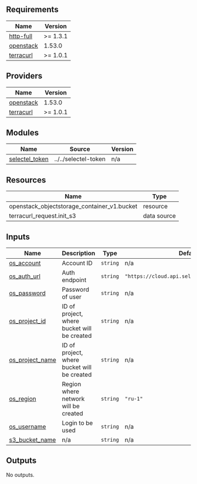 <!-- BEGIN_TF_DOCS -->
## Requirements

| Name | Version |
|------|---------|
| <a name="requirement_http-full"></a> [http-full](#requirement\_http-full) | >= 1.3.1 |
| <a name="requirement_openstack"></a> [openstack](#requirement\_openstack) | 1.53.0 |
| <a name="requirement_terracurl"></a> [terracurl](#requirement\_terracurl) | >= 1.0.1 |

## Providers

| Name | Version |
|------|---------|
| <a name="provider_openstack"></a> [openstack](#provider\_openstack) | 1.53.0 |
| <a name="provider_terracurl"></a> [terracurl](#provider\_terracurl) | >= 1.0.1 |

## Modules

| Name | Source | Version |
|------|--------|---------|
| <a name="module_selectel_token"></a> [selectel\_token](#module\_selectel\_token) | ../../selectel-token | n/a |

## Resources

| Name | Type |
|------|------|
| openstack_objectstorage_container_v1.bucket | resource |
| terracurl_request.init_s3 | data source |

## Inputs

| Name | Description | Type | Default | Required |
|------|-------------|------|---------|:--------:|
| <a name="input_os_account"></a> [os\_account](#input\_os\_account) | Account ID | `string` | n/a | yes |
| <a name="input_os_auth_url"></a> [os\_auth\_url](#input\_os\_auth\_url) | Auth endpoint | `string` | `"https://cloud.api.selcloud.ru/identity/v3"` | no |
| <a name="input_os_password"></a> [os\_password](#input\_os\_password) | Password of user | `string` | n/a | yes |
| <a name="input_os_project_id"></a> [os\_project\_id](#input\_os\_project\_id) | ID of project, where bucket will be created | `string` | n/a | yes |
| <a name="input_os_project_name"></a> [os\_project\_name](#input\_os\_project\_name) | ID of project, where bucket will be created | `string` | n/a | yes |
| <a name="input_os_region"></a> [os\_region](#input\_os\_region) | Region where network will be created | `string` | `"ru-1"` | no |
| <a name="input_os_username"></a> [os\_username](#input\_os\_username) | Login to be used | `string` | n/a | yes |
| <a name="input_s3_bucket_name"></a> [s3\_bucket\_name](#input\_s3\_bucket\_name) | n/a | `string` | n/a | yes |

## Outputs

No outputs.
<!-- END_TF_DOCS -->